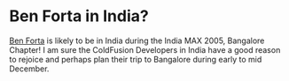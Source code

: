 # Ben Forta in India?

[Ben Forta](http://www.forta.com/) is likely to be in India during the India MAX 2005, Bangalore Chapter! I am sure the ColdFusion Developers in India have a good reason to rejoice and perhaps plan their trip to Bangalore during early to mid December.